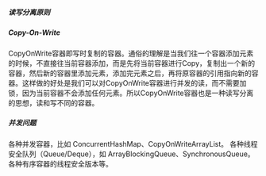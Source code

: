 ##### 读写分离原则

##### Copy-On-Write

CopyOnWrite容器即写时复制的容器。通俗的理解是当我们往一个容器添加元素的时候，不直接往当前容器添加，而是先将当前容器进行Copy，复制出一个新的容器，然后新的容器里添加元素，添加完元素之后，再将原容器的引用指向新的容器。这样做的好处是我们可以对CopyOnWrite容器进行并发的读，而不需要加锁，因为当前容器不会添加任何元素。所以CopyOnWrite容器也是一种读写分离的思想，读和写不同的容器。

##### 并发问题

各种并发容器，比如 ConcurrentHashMap、CopyOnWriteArrayList。
各种线程安全队列（Queue/Deque），如 ArrayBlockingQueue、SynchronousQueue。
各种有序容器的线程安全版本等。